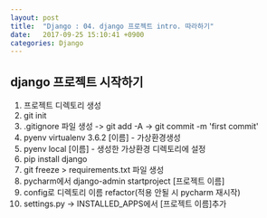 ```yaml
---
layout: post
title:  "Django : 04. django 프로젝트 intro. 따라하기"
date:   2017-09-25 15:10:41 +0900
categories: Django
---
```


## django 프로젝트 시작하기

1. 프로젝트 디렉토리 생성
2. git init
3. .gitignore 파일 생성 -> git add -A -> git commit -m 'first commit'
4. pyenv virtualenv 3.6.2 [이름] - 가상환경생성
5. pyenv local [이름] - 생성한 가상환경 디렉토리에 설정
6. pip install django
7. git freeze > requirements.txt 파일 생성
8. pycharm에서 django-admin startproject [프로젝트 이름]
9. config로 디렉토리 이름 refactor(적용 안될 시 pycharm 재시작)
10. settings.py -> INSTALLED_APPS에서 [프로젝트 이름]추가
